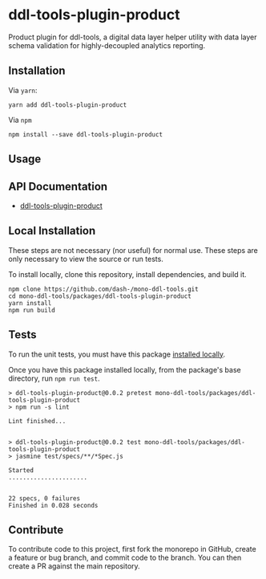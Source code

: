 # ddl-tools-plugin-product

Product plugin for ddl-tools, a digital data layer helper utility with data layer
schema validation for highly-decoupled analytics reporting.

## Installation

Via `yarn`:

```
yarn add ddl-tools-plugin-product
```

Via `npm`

```
npm install --save ddl-tools-plugin-product
```

<a name="usage"></a>

## Usage

## API Documentation

* [ddl-tools-plugin-product](../../docs/ddl-tools-plugin-product/productPlugin.md)


## Local Installation

These steps are not necessary (nor useful) for normal use.  These steps are only
necessary to view the source or run tests.

To install locally, clone this repository, install dependencies, and build it.

```
npm clone https://github.com/dash-/mono-ddl-tools.git
cd mono-ddl-tools/packages/ddl-tools-plugin-product
yarn install
npm run build
```

## Tests

To run the unit tests, you must have this package
[installed locally](#local-installation).

Once you have this package installed locally, from the package's base
directory, run `npm run test`.

```
> ddl-tools-plugin-product@0.0.2 pretest mono-ddl-tools/packages/ddl-tools-plugin-product
> npm run -s lint

Lint finished...


> ddl-tools-plugin-product@0.0.2 test mono-ddl-tools/packages/ddl-tools-plugin-product
> jasmine test/specs/**/*Spec.js

Started
......................


22 specs, 0 failures
Finished in 0.028 seconds
```

## Contribute

To contribute code to this project, first fork the monorepo in GitHub, create
a feature or bug branch, and commit code to the branch.  You can then create a
PR against the main repository.

